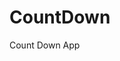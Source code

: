 # CountDown
 Count Down App
      
             
                                                             
                                                                                
                                                                                
                                                                         
                                                           
                                     
                      
                   
    
 
   
